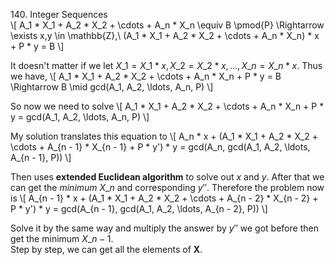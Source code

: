 140\. Integer Sequences  
\\\[
A\_1 * X\_1 + A\_2 * X\_2 + \cdots + A\_n * X\_n \equiv B \pmod{P}
\Rightarrow \exists x,y \in \mathbb{Z},\ (A\_1 * X\_1 + A\_2 * X\_2 + \cdots + A\_n * X\_n) * x + P * y = B
\\\]

It doesn't matter if we let
$X\_1 = X\_1 * x, X\_2 = X\_2 * x, \ldots, X\_n = X\_n * x$. Thus we
have,
\\\[
A\_1 * X\_1 + A\_2 * X\_2 + \cdots + A\_n * X\_n + P * y = B
\Rightarrow B \mid gcd(A\_1, A\_2, \ldots, A\_n, P)
\\\]

So now we need to solve
\\\[
A\_1 * X\_1 + A\_2 * X\_2 + \cdots + A\_n * X\_n + P * y = gcd(A\_1, A\_2, \ldots, A\_n, P)
\\\]

My solution translates this equation to
\\\[
A\_n * x + (A\_1 * X\_1 + A\_2 * X\_2 + \cdots + A\_{n - 1} * X\_{n - 1} + P * y') * y = gcd(A\_n, gcd(A\_1, A\_2, \ldots, A\_{n - 1}, P))
\\\]

Then uses **extended Euclidean algorithm** to solve out $x$ and $y$. After
that we can get the *minimum* $X\_n$ and corresponding $y''$. Therefore
the problem now is
\\\[
A\_{n - 1} * x + (A\_1 * X\_1 + A\_2 * X\_2 + \cdots + A\_{n - 2} * X\_{n - 2} + P * y') * y = gcd(A\_{n - 1}, gcd(A\_1, A\_2, \ldots, A\_{n - 2}, P))
\\\]

Solve it by the same way and multiply the answer by $y''$ we got before
then get the minimum $X\_{n - 1}$.  
Step by step, we can get all the elements of $\mathbf{X}$.
